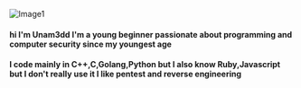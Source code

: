 ![Image1](https://images4.alphacoders.com/105/thumb-1920-1051002.jpg)

#### hi I'm Unam3dd I'm a young beginner passionate about programming and computer security since my youngest age
#### I code mainly in C++,C,Golang,Python but I also know Ruby,Javascript but I don't really use it I like pentest and reverse engineering
